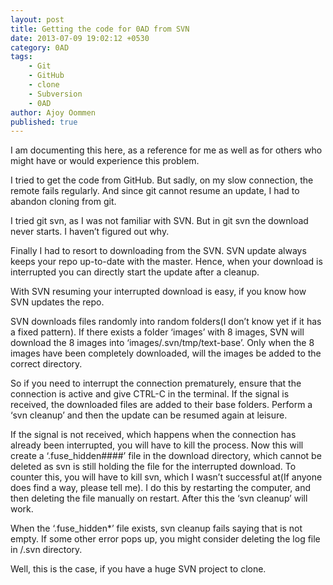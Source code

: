 ```yaml
---
layout: post
title: Getting the code for 0AD from SVN
date: 2013-07-09 19:02:12 +0530
category: 0AD
tags:
    - Git
    - GitHub
    - clone
    - Subversion
    - 0AD
author: Ajoy Oommen
published: true
---
```

I am documenting this here, as a reference for me as well as for others who might have or would experience this problem.

I tried to get the code from GitHub. But sadly, on my slow connection, the remote fails regularly. And since git cannot resume an update, I had to abandon cloning from git.

I tried git svn, as I was not familiar with SVN. But in git svn the download never starts. I haven’t figured out why.

Finally I had to resort to downloading from the SVN. SVN update always keeps your repo up-to-date with the master. Hence, when your download is interrupted you can directly start the update after a cleanup.

With SVN resuming your interrupted download is easy, if you know how SVN updates the repo.

SVN downloads files randomly into random folders(I don’t know yet if it has a fixed pattern). If there exists a folder ‘images’ with 8 images, SVN will download the 8 images into ‘images/.svn/tmp/text-base’. Only when the 8 images have been completely downloaded, will the images be added to the correct directory.

So if you need to interrupt the connection prematurely, ensure that the connection is active and give CTRL-C in the terminal. If the signal is received, the downloaded files are added to their base folders. Perform a ‘svn cleanup’ and then the update can be resumed again at leisure.

If the signal is not received, which happens when the connection has already been interrupted, you will have to kill the process. Now this will create a ‘.fuse_hidden####’ file in the download directory, which cannot be deleted as svn is still holding the file for the interrupted download. To counter this, you will have to kill svn, which I wasn’t successful at(If anyone does find a way, please tell me). I do this by restarting the computer, and then deleting the file manually on restart. After this the ‘svn cleanup’ will work.

When the ‘.fuse_hidden*’ file exists, svn cleanup fails saying that is not empty. If some other error pops up, you might consider deleting the log file in /.svn directory.

Well, this is the case, if you have a huge SVN project to clone.